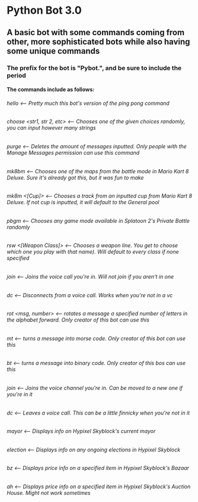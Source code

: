 # Python Bot 3.0

## A basic bot with some commands coming from other, more sophisticated bots while also having some unique commands

### The prefix for the bot is "Pybot.", and be sure to include the period

#### The commands include as follows:
###### hello                       <-- Pretty much this bot's version of the ping pong command
###### choose <str1, str 2, etc> <-- Chooses one of the given choices randomly, you can input however many strings
###### purge <int />               <-- Deletes the amount of messages inputted. Only people with the Manage Messages permission can use this command
###### mk8bm                       <-- Chooses one of the maps from the battle mode in Mario Kart 8 Deluxe. Sure it's already got this, but it was fun to make
###### mk8m <[Cup]>                <-- Chooses a track from an inputted cup from Mario Kart 8 Deluxe. If not cup is inputted, it will default to the General pool
###### pbgm                        <-- Chooses any game mode available in Splatoon 2's Private Battle randomly
###### rsw <[Weapon Class]>        <-- Chooses a weapon line. You get to choose which one you play with that name). Will default to every class if none specified
###### join                        <-- Joins the voice call you're in. Will not join if you aren't in one
###### dc                          <-- Disconnects from a voice call. Works when you're not in a vc
###### rot <msg, number>           <-- rotates a message a specified number of letters in the alphabet forward. Only creator of this bot can use this
###### mt <msg>                    <-- turns a message into morse code. Only creator of this bot can use this
###### bt <msg>                    <-- turns a message into binary code. Only creator of this bos can use this
###### join                        <-- Joins the voice channel you're in. Can be moved to a new one if you're in it
###### dc                          <-- Leaves a voice call. This can be a little finnicky when you're not in it
###### mayor                       <-- Displays info on Hypixel Skyblock's current mayor
###### election                    <-- Displays info on any ongoing elections in Hypixel Skyblock <Bazaar Item>
###### bz                          <-- Displays price info on a specified item in Hypixel Skyblock's Bazaar
###### ah                          <-- Displays price info on a specified item in Hypixel Skyblock's Auction House. Might not work sometimes